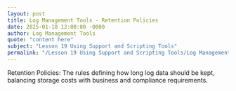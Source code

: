 ```yaml
---
layout: post
title: Log Management Tools - Retention Policies
date: 2025-01-10 12:00:00 -0000
author: Log Management Tools
quote: "content here"
subject: "Lesson 19 Using Support and Scripting Tools"
permalink: "/Lesson 19 Using Support and Scripting Tools/Log Management Tools/Log Management Tools - Retention Policies"
---
```


Retention Policies: The rules defining how long log data should be kept, balancing storage costs with business and compliance requirements.
